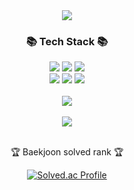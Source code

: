 <div align=center>
	<img src="https://capsule-render.vercel.app/api?type=waving&color=auto&height=200&section=header&text=tmfrl99's%20Github!&fontSize=60" />	
</div>
<div align=center>
  <h3>📚 Tech Stack 📚</h3>
</div>
<div align=center>
  <img src="https://img.shields.io/badge/java-%23007396.svg?&style=for-the-badge&logo=java&logoColor=white" /> 
  <img src="https://img.shields.io/badge/spring-%236DB33F.svg?&style=for-the-badge&logo=spring&logoColor=white" /> 
  <img src="https://img.shields.io/badge/mysql-%234479A1.svg?&style=for-the-badge&logo=mysql&logoColor=white" />
<br>
  <img src="https://img.shields.io/badge/html5-%23E34F26.svg?&style=for-the-badge&logo=html5&logoColor=white" /> 
  <img src="https://img.shields.io/badge/css3-%231572B6.svg?&style=for-the-badge&logo=css3&logoColor=white" /> 
  <img src="https://img.shields.io/badge/intellij%20idea-%23000000.svg?&style=for-the-badge&logo=intellij%20idea&logoColor=white" />
</div>

<div align=center>
  <br>
  <img src="https://github-readme-stats.vercel.app/api/top-langs/?username=tmfrl99&layout=compact">
  <br><br>
  <img src="https://github-readme-stats.vercel.app/api?username=tmfrl99&show_icons=true">
  <br>
</div>

<div align=center>
<br>
<p>🏆 Baekjoon solved rank 🏆</p>
	
[![Solved.ac Profile](http://mazassumnida.wtf/api/v2/generate_badge?boj=tmfrl99)](https://solved.ac/tmfrl99)
</div>
